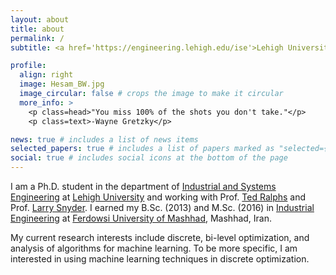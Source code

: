 ```yaml
---
layout: about
title: about
permalink: /
subtitle: <a href='https://engineering.lehigh.edu/ise'>Lehigh University</a>. 200 W Packer Ave, Bethlehem, PA 18015.

profile:
  align: right
  image: Hesam_BW.jpg
  image_circular: false # crops the image to make it circular
  more_info: >
    <p class=head>"You miss 100% of the shots you don't take."</p>
    <p class=text>-Wayne Gretzky</p>

news: true # includes a list of news items
selected_papers: true # includes a list of papers marked as "selected={true}"
social: true # includes social icons at the bottom of the page
---
```


I am a Ph.D. student in the department of [Industrial and Systems Engineering](https://engineering.lehigh.edu/ise) at [Lehigh University](https://www.lehigh.edu/) and working with Prof. [Ted Ralphs](https://coral.ise.lehigh.edu/~ted/) and Prof. [Larry Snyder](https://engineering.lehigh.edu/faculty/lawrence-v-snyder). I earned my B.Sc. (2013) and M.Sc. (2016) in [Industrial Engineering](https://inde.um.ac.ir/index.php?lang=en) at [Ferdowsi University of Mashhad](https://en.um.ac.ir/), Mashhad, Iran.

My current research interests include discrete, bi-level optimization, and analysis of algorithms for machine learning. To be more specific, I am interested in using machine learning techniques in discrete optimization. 
